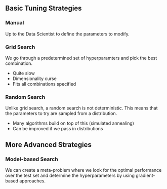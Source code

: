 ## Basic Tuning Strategies

### Manual

Up to the Data Scientist to define the parameters to modify.

### Grid Search

We go through a predetermined set of hyperparamters and pick the best combination.

- Quite slow
- Dimensionality curse
- Fits all combinations specified

### Random Search

Unlike grid search, a random search is not deterministic. This means that the parameters to try are sampled from a distribution. 

- Many algorithms build on top of this (simulated annealing)
- Can be improved if we pass in distributions

## More Advanced Strategies

### Model-based Search

We can create a meta-problem where we look for the optimal performance over the test set and determine the hyperparameters by using gradient-based approaches.

